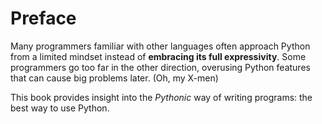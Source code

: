 # Preface

Many programmers familiar with other languages often approach Python from a limited mindset instead of **embracing its full expressivity**. Some programmers go too far in the other direction, overusing Python features that can cause big problems later. (Oh, my X-men)

This book provides insight into the *Pythonic* way of writing programs: the best way to use Python.


                                                                                                                                       

